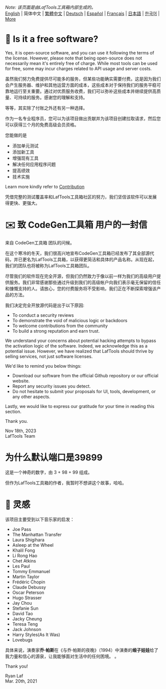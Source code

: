 <i>Note: 该页面是由LafTools工具箱内部生成的。</i> <br/> [English](/docs/en_US)  |  简体中文  |  [繁體中文](/docs/zh_HK)  |  [Deutsch](/docs/de)  |  [Español](/docs/es)  |  [Français](/docs/fr)  |  [日本語](/docs/ja)  |  [한국어](/docs/ko) | [More](/docs/) <br/>

# 🙋 Is it a free software?

Yes, it is open-source software, and you can use it following the terms of the license. However, please note that being open-source does not necessarily mean it's entirely free of charge. While most tools can be used for free, some may incur charges related to API usage and server costs.

虽然我们努力免费提供尽可能多的服务，但某些功能确实需要付费。这是因为我们会产生服务器、维护和其他运营方面的成本，这些成本对于保持我们的服务平稳可靠地运行至关重要。通过对优质服务收费，我们可以弥补这些成本并继续提供高质量、可持续的服务。感谢您的理解和支持。

等等，其实除了付账之外还有另一种选择。

作为一名专业程序员，您可以为该项目做出贡献并为该项目创建拉取请求，然后您可以获得三个月的免费高级会员资格。

您能做的是

- 添加单元测试
- 添加新工具
- 增强现有工具
- 解决任何应用程序问题
- 提高绩效
- 技术实施

Learn more kindly refer to [Contribution](CONTRIBUTION.md)

凭借完整的测试覆盖率和LafTools工具箱社区的努力，我们坚信该软件可以发展得更快、更强大。

# ✉️ 致 CodeGen工具箱 用户的一封信

来自 CodeGen工具箱 团队的问候。

在这个寒冷的冬天，我们很高兴地宣布CodeGen工具箱已经发布了其全部源代码，并已更名为LafTools工具箱，以获得更简洁和具体的产品名称。从现在起，我们的团队也将被称为LafTools工具箱团队。

尽管我们的软件现在完全开源，但我们仍然致力于像以前一样为我们的高级用户提供服务。我们非常感谢那些通过升级到我们的高级帐户向我们表示毫无保留的信任和慷慨支持的人。请放心，您的付费服务将不受影响，我们正在不断探索增强该产品的方法。

我们决定完全开放源代码是出于以下原因:

- To conduct a security reviews
- To demonstrate the void of malicious logic or backdoors
- To welcome contributions from the community
- To build a strong reputation and earn trust.

We understand your concerns about potential hacking attempts to bypass the activation logic of the software. Indeed, we acknowledge this as a potential issue. However, we have realized that LafTools should thrive by selling services, not just software licenses.

We'd like to remind you below things:

- Download our software from the official Github repository or our official website.
- Report any security issues you detect.
- Do not hesitate to submit your proposals for UI, tools, development, or any other aspects.

Lastly, we would like to express our gratitude for your time in reading this section.

Thank you.

Nov 18th, 2023  
LafTools Team

# 为什么默认端口是39899

这是一个神奇的数字，由 3 + 98 + 99 组成。

但作为LafTools工具箱的作者，我暂时不想讲这个故事，哈哈。

# 🎷 灵感

该项目主要受到以下音乐家的启发：

- Joe Pass
- The Manhattan Transfer
- Laura Shigihara
- Asleep at the Wheel
- Khalil Fong
- Li Rong Hao
- Chet Atkins
- Les Paul
- Tommy Emmanuel
- Martin Taylor
- Frédéric Chopin
- Claude Debussy
- Oscar Peterson
- Hugo Strasser
- Jay Chou
- Stefanie Sun
- David Tao
- Jacky Cheung
- Teresa Teng
- Jack Johnson
- Harry Styles(As It Was)
- Lovebugs

具体来说，演奏家**乔·帕斯**在《与乔·帕斯的夜晚》（1994）中演奏的**缎子娃娃**给了我力量和信心的源泉，让我能够面对生活中的任何困境。 。

Thank you!

Ryan Laf  
Mar. 20th, 2021
